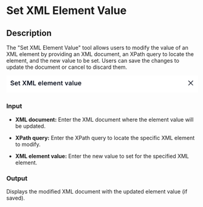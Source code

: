 # Set XML Element Value

## Description

The "Set XML Element Value" tool allows users to modify the value of an XML element by providing an XML document, an XPath query to locate the element, and the new value to be set. Users can save the changes to update the document or cancel to discard them.

![Set-XML-Element-Value](../../assests/ui-interface-automations/assests%20xml/set-xml-element-value.png)

### Input

- **XML document:**
  Enter the XML document where the element value will be updated.

- **XPath query:**
  Enter the XPath query to locate the specific XML element to modify.

- **XML element value:**
  Enter the new value to set for the specified XML element.

### Output

Displays the modified XML document with the updated element value (if saved).
